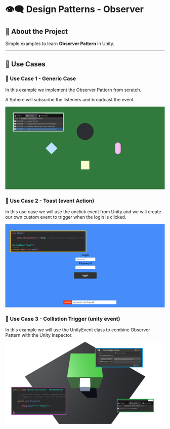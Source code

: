 # 👁️‍🗨️ Design Patterns - Observer

## 🧠 About the Project

Simple examples to learn **Observer Pattern** in Unity.

---

## 🧪 Use Cases

### 🧩 Use Case 1 - Generic Case

In this example we implement the Observer Pattern from scratch.

A Sphere will subscribe the listeners and broadcast the event.

![Command Pattern Preview 1](Images/observer_pattern_preview1.png)

### 🧩 Use Case 2 - Toast (event Action)

In this use case we will use the onclick event from Unity and we will create our own custom event to trigger when the login is clicked.

![Command Pattern Preview 2](Images/observer_pattern_preview2.png)

### 🧩 Use Case 3 - Collistion Trigger (unity event)

In this example we will use the UnityEvent class to combine Observer Pattern with the Unity Inspector.

![img](Images/observer_pattern_preview3.png)
